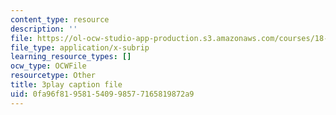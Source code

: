 ```yaml
---
content_type: resource
description: ''
file: https://ol-ocw-studio-app-production.s3.amazonaws.com/courses/18-06sc-linear-algebra-fall-2011/0fa96f819581540998577165819872a9_S8DQZjE4V8U.vtt
file_type: application/x-subrip
learning_resource_types: []
ocw_type: OCWFile
resourcetype: Other
title: 3play caption file
uid: 0fa96f81-9581-5409-9857-7165819872a9
---
```

